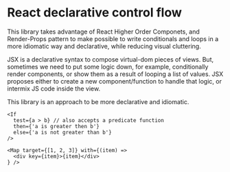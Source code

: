 # React declarative control flow

This library takes advantage of React Higher Order Componets, and Render-Props pattern to make possible to write conditionals and loops in a more idiomatic way and declarative, while reducing visual cluttering.

JSX is a declarative syntax to compose virtual-dom pieces of views. But, sometimes we need to put some logic down, for example, conditionally render components, or show them as a result of looping a list of values. JSX proposes either to create a new component/function to handle that logic, or intermix JS code inside the view.

This library is an approach to be more declarative and idiomatic.

```tsx
<If
  test={a > b} // also accepts a predicate function
  then={'a is greater then b'}
  else={'a is not greater than b'}
/>
```

```tsx
<Map target={[1, 2, 3]} with={(item) =>
  <div key={item}>{item}</div>
} />
```